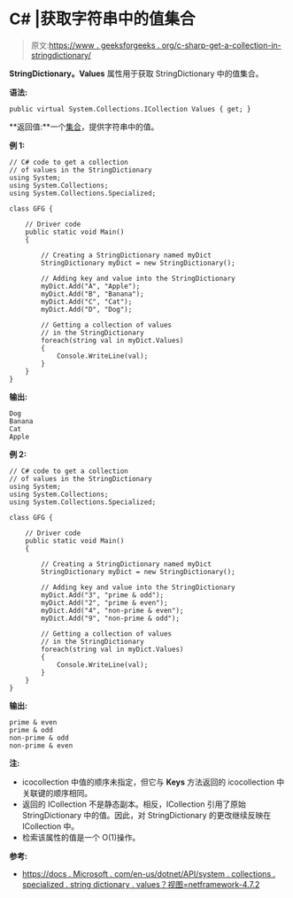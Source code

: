 # C# |获取字符串中的值集合

> 原文:[https://www . geeksforgeeks . org/c-sharp-get-a-collection-in-stringdictionary/](https://www.geeksforgeeks.org/c-sharp-get-a-collection-of-values-in-the-stringdictionary/)

**StringDictionary。Values** 属性用于获取 StringDictionary 中的值集合。

**语法:**

```
public virtual System.Collections.ICollection Values { get; }

```

**返回值:**一个[集合](https://docs.microsoft.com/en-us/dotnet/api/system.collections.icollection?view=netframework-4.7.2)，提供字符串中的值。

**例 1:**

```
// C# code to get a collection
// of values in the StringDictionary
using System;
using System.Collections;
using System.Collections.Specialized;

class GFG {

    // Driver code
    public static void Main()
    {

        // Creating a StringDictionary named myDict
        StringDictionary myDict = new StringDictionary();

        // Adding key and value into the StringDictionary
        myDict.Add("A", "Apple");
        myDict.Add("B", "Banana");
        myDict.Add("C", "Cat");
        myDict.Add("D", "Dog");

        // Getting a collection of values
        // in the StringDictionary
        foreach(string val in myDict.Values)
        {
            Console.WriteLine(val);
        }
    }
}
```

**输出:**

```
Dog
Banana
Cat
Apple

```

**例 2:**

```
// C# code to get a collection
// of values in the StringDictionary
using System;
using System.Collections;
using System.Collections.Specialized;

class GFG {

    // Driver code
    public static void Main()
    {

        // Creating a StringDictionary named myDict
        StringDictionary myDict = new StringDictionary();

        // Adding key and value into the StringDictionary
        myDict.Add("3", "prime & odd");
        myDict.Add("2", "prime & even");
        myDict.Add("4", "non-prime & even");
        myDict.Add("9", "non-prime & odd");

        // Getting a collection of values
        // in the StringDictionary
        foreach(string val in myDict.Values)
        {
            Console.WriteLine(val);
        }
    }
}
```

**输出:**

```
prime & even
prime & odd
non-prime & odd
non-prime & even

```

**注:**

*   icocollection 中值的顺序未指定，但它与 **Keys** 方法返回的 icocollection 中关联键的顺序相同。
*   返回的 ICollection 不是静态副本。相反，ICollection 引用了原始 StringDictionary 中的值。因此，对 StringDictionary 的更改继续反映在 ICollection 中。
*   检索该属性的值是一个 O(1)操作。

**参考:**

*   [https://docs . Microsoft . com/en-us/dotnet/API/system . collections . specialized . string dictionary . values？视图=netframework-4.7.2](https://docs.microsoft.com/en-us/dotnet/api/system.collections.specialized.stringdictionary.values?view=netframework-4.7.2)